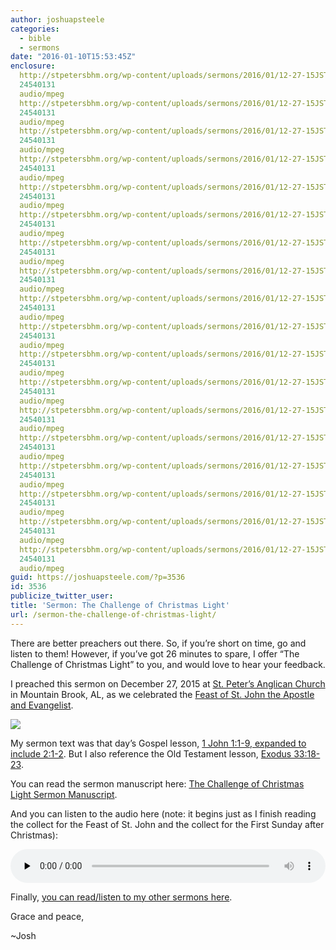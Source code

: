 ```yaml
---
author: joshuapsteele
categories:
  - bible
  - sermons
date: "2016-01-10T15:53:45Z"
enclosure:
  http://stpetersbhm.org/wp-content/uploads/sermons/2016/01/12-27-15JSTheChallengeofChristmasLight.mp3
  24540131
  audio/mpeg
  http://stpetersbhm.org/wp-content/uploads/sermons/2016/01/12-27-15JSTheChallengeofChristmasLight.mp3
  24540131
  audio/mpeg
  http://stpetersbhm.org/wp-content/uploads/sermons/2016/01/12-27-15JSTheChallengeofChristmasLight.mp3
  24540131
  audio/mpeg
  http://stpetersbhm.org/wp-content/uploads/sermons/2016/01/12-27-15JSTheChallengeofChristmasLight.mp3
  24540131
  audio/mpeg
  http://stpetersbhm.org/wp-content/uploads/sermons/2016/01/12-27-15JSTheChallengeofChristmasLight.mp3
  24540131
  audio/mpeg
  http://stpetersbhm.org/wp-content/uploads/sermons/2016/01/12-27-15JSTheChallengeofChristmasLight.mp3
  24540131
  audio/mpeg
  http://stpetersbhm.org/wp-content/uploads/sermons/2016/01/12-27-15JSTheChallengeofChristmasLight.mp3
  24540131
  audio/mpeg
  http://stpetersbhm.org/wp-content/uploads/sermons/2016/01/12-27-15JSTheChallengeofChristmasLight.mp3
  24540131
  audio/mpeg
  http://stpetersbhm.org/wp-content/uploads/sermons/2016/01/12-27-15JSTheChallengeofChristmasLight.mp3
  24540131
  audio/mpeg
  http://stpetersbhm.org/wp-content/uploads/sermons/2016/01/12-27-15JSTheChallengeofChristmasLight.mp3
  24540131
  audio/mpeg
  http://stpetersbhm.org/wp-content/uploads/sermons/2016/01/12-27-15JSTheChallengeofChristmasLight.mp3
  24540131
  audio/mpeg
  http://stpetersbhm.org/wp-content/uploads/sermons/2016/01/12-27-15JSTheChallengeofChristmasLight.mp3
  24540131
  audio/mpeg
  http://stpetersbhm.org/wp-content/uploads/sermons/2016/01/12-27-15JSTheChallengeofChristmasLight.mp3
  24540131
  audio/mpeg
  http://stpetersbhm.org/wp-content/uploads/sermons/2016/01/12-27-15JSTheChallengeofChristmasLight.mp3
  24540131
  audio/mpeg
  http://stpetersbhm.org/wp-content/uploads/sermons/2016/01/12-27-15JSTheChallengeofChristmasLight.mp3
  24540131
  audio/mpeg
  http://stpetersbhm.org/wp-content/uploads/sermons/2016/01/12-27-15JSTheChallengeofChristmasLight.mp3
  24540131
  audio/mpeg
  http://stpetersbhm.org/wp-content/uploads/sermons/2016/01/12-27-15JSTheChallengeofChristmasLight.mp3
  24540131
  audio/mpeg
  http://stpetersbhm.org/wp-content/uploads/sermons/2016/01/12-27-15JSTheChallengeofChristmasLight.mp3
  24540131
  audio/mpeg
guid: https://joshuapsteele.com/?p=3536
id: 3536
publicize_twitter_user:
title: 'Sermon: The Challenge of Christmas Light'
url: /sermon-the-challenge-of-christmas-light/
---
```


There are better preachers out there. So, if you’re short on time, go and listen to them! However, if you’ve got 26 minutes to spare, I offer “The Challenge of Christmas Light” to you, and would love to hear your feedback.

I preached this sermon on December 27, 2015 at [St. Peter’s Anglican Church](http://stpetersbhm.org/) in Mountain Brook, AL, as we celebrated the [Feast of St. John the Apostle and Evangelist](http://www.lectionarypage.net/YearABC/HolyDays/John.html).

![](https://iconreader.files.wordpress.com/2010/08/st20john005.jpg)

My sermon text was that day’s Gospel lesson, [1 John 1:1-9, expanded to include 2:1-2](https://www.biblegateway.com/passage/?search=1+John+1%3A1-2%3A2&version=ESV). But I also reference the Old Testament lesson, [Exodus 33:18-23](http://www.lectionarypage.net/YearABC/HolyDays/John.html#ot1).

You can read the sermon manuscript here: [The Challenge of Christmas Light Sermon Manuscript](https://joshuapsteele.com/wp-content/uploads/2016/01/the-challenge-of-christmas-light-st-john-2015.pdf "The Challenge of Christmas Light Sermon Manuscript").

And you can listen to the audio here (note: it begins just as I finish reading the collect for the Feast of St. John and the collect for the First Sunday after Christmas):

<audio class="wp-audio-shortcode" controls="controls" id="audio-3536-1" preload="none" style="width: 100%;"><source src="http://stpetersbhm.org/wp-content/uploads/sermons/2016/01/12-27-15JSTheChallengeofChristmasLight.mp3?_=1" type="audio/mpeg"></source><http://stpetersbhm.org/wp-content/uploads/sermons/2016/01/12-27-15JSTheChallengeofChristmasLight.mp3></audio>

Finally, [you can read/listen to my other sermons here](https://joshuapsteele.com/sermons/).

Grace and peace,

~Josh